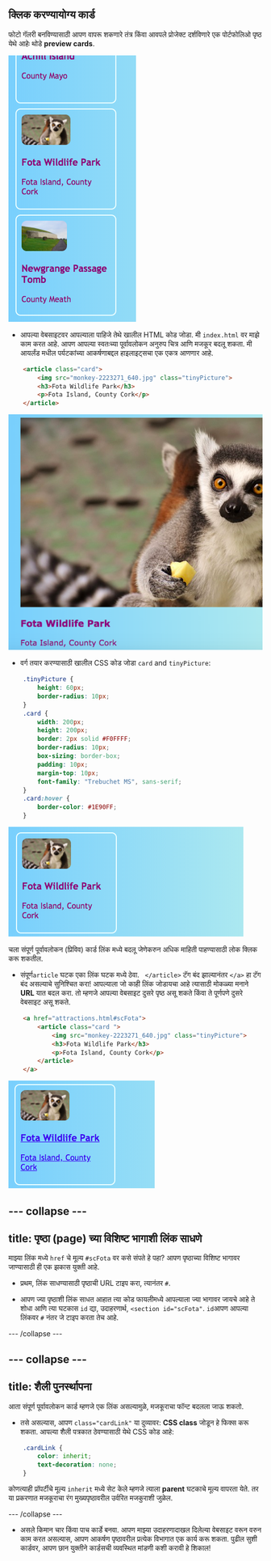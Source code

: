 ## क्लिक करण्यायोग्य कार्ड

फोटो गॅलरी बनविण्यासाठी आपण वापरू शकणारे तंत्र किंवा आवपले प्रोजेक्ट दर्शविणारे एक पोर्टफोलिओ पृष्ठ येथे आहेः थोडे **preview cards**.

![कार्डचे, thumbnail आणि काही मजकूर दर्शावून पूर्वावलोकन करा](images/cardsPreview.png)

+ आपल्या वेबसाइटवर आपल्याला पाहिजे तेथे खालील HTML कोड जोडा. मी ` index.html ` वर माझे काम करत आहे. आपण आपल्या स्वतःच्या पूर्वावलोकन अनुरुप चित्र आणि मजकूर बदलू शकता. मी आयर्लंड मधील पर्यटकांच्या आकर्षणाबद्दल हाइलाइट्सचा एक एकत्र आणणार आहे.

```html
    <article class="card">
        <img src="monkey-2223271_640.jpg" class="tinyPicture">
        <h3>Fota Wildlife Park</h3>
        <p>Fota Island, County Cork</p>
    </article>
```

![शैली च्या अगोदर image आणि text लाग़ू होतात](images/cardUnstyled.png)

+ वर्ग तयार करण्यासाठी खालील CSS कोड जोडा `card` and `tinyPicture`:

```css
    .tinyPicture {
        height: 60px;
        border-radius: 10px;
    }
    .card {
        width: 200px;
        height: 200px;
        border: 2px solid #F0FFFF;
        border-radius: 10px;
        box-sizing: border-box;
        padding: 10px;
        margin-top: 10px;
        font-family: "Trebuchet MS", sans-serif;
    }
    .card:hover {
        border-color: #1E90FF;
    }
```

![एका छोट्या कार्डचा परिणाम तयार करण्यासाठी स्टाईलसह Image आणि text](images/cardStyled.png)

चला संपूर्ण पूर्वावलोकन (प्रिविव) कार्ड लिंक मध्ये बदलू जेणेकरुन अधिक माहिती पाहण्यासाठी लोक क्लिक करू शकतील.

+ संपूर्ण`article` घटक एका लिंक घटक मध्ये ठेवा. ` </article>` टॅग बंद झाल्यानंतर `</a>` हा टॅग बंद असल्याचे सुनिश्चित करा! आपल्याला जो काही लिंक जोडायचा आहे त्यासाठी मोकळ्या मनाने **URL** यात बदल करा. तो म्हणजे आपल्या वेबसाइट दुसरे पृष्ठ असू शकते किंवा ते पूर्णपणे दुसरे वेबसाइट असू शकते.

```html
    <a href="attractions.html#scFota">  
        <article class="card ">
            <img src="monkey-2223271_640.jpg" class="tinyPicture">
            <h3>Fota Wildlife Park</h3>
            <p>Fota Island, County Cork</p>
        </article>
    </a>
```

![Text आणि चित्र लिंक मध्ये बदलले आहेत](images/cardLink.png)

## \--- collapse \---

## title: पृष्ठा (page) च्या विशिष्ट भागाशी लिंक साधणे

माझ्या लिंक मध्ये `href` चे मूल्य ` #scFota ` वर कसे संपते हे पहा? आपण पृष्ठाच्या विशिष्ट भागावर जाण्यासाठी ही एक झकास युक्ती आहे.

+ प्रथम, लिंक साधण्यासाठी पृष्ठाची URL टाइप करा, त्यानंतर ` # `.

+ आपण ज्या पृष्ठाशी लिंक साधत आहात त्या कोड फायलीमध्ये आपल्याला ज्या भागावर जायचे आहे ते शोधा आणि त्या घटकास `id` द्या, उदाहरणार्थ, `<section id="scFota"`. `id`आपण आपल्या लिंकवर `#` नंतर जे टाइप करता तेच आहे.

\--- /collapse \---

## \--- collapse \---

## title: शैली पुनर्स्थापना

आता संपूर्ण पूर्वावलोकन कार्ड म्हणजे एक लिंक असल्यामुळे, मजकूराचा फॉन्ट बदलला जाऊ शकतो.

+ तसे असल्यास, आपण `class="cardLink"` या दुव्यावर: **CSS class** जोडून हे फिक्स करू शकता. आपल्या शैली पत्रकात ठेवण्यासाठी येथे CSS कोड आहे:

```css
    .cardLink {
        color: inherit;
        text-decoration: none;
    }
```

कोणत्याही प्रॉपर्टीचे मूल्य `inherit` मध्ये सेट केले म्हणजे त्याला **parent** घटकाचे मूल्य वापरता येते. तर या प्रकरणात मजकूराचा रंग मुख्यपृष्ठावरील उर्वरित मजकुराशी जुळेल.

\--- /collapse \---

+ असले किमान चार किंवा पाच कार्डे बनवा. आपण माझ्या उदाहरणादाखल दिलेल्या वेबसाइट वरून वरुन काम करत असल्यास, आपण आकर्षण पृष्ठावरील प्रत्येक विभागात एक कार्य करू शकता. पुढील सुशी कार्डवर, आपण छान युक्तीने कार्डसची व्यवस्थित मांडणी कशी करावी हे शिकाल!